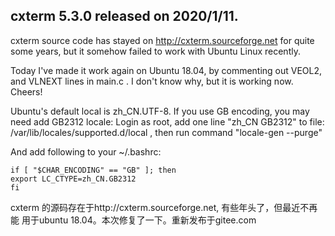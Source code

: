 ## cxterm 5.3.0 released on 2020/1/11.

cxterm source code has stayed on http://cxterm.sourceforge.net for 
quite some years, but it somehow failed to work with Ubuntu Linux recently.

Today I've made it work again on Ubuntu 18.04, by commenting out VEOL2, 
and VLNEXT lines in main.c . I don't know why, but it is working now. Cheers!

Ubuntu's default local is zh_CN.UTF-8. If you use GB encoding, you may need 
add GB2312 locale: Login as root, add one line "zh_CN GB2312" to file: 
    /var/lib/locales/supported.d/local , 
then run command "locale-gen --purge"

And add following to your ~/.bashrc:

    if [ "$CHAR_ENCODING" == "GB" ]; then
	export LC_CTYPE=zh_CN.GB2312
    fi

cxterm 的源码存在于http://cxterm.sourceforge.net, 有些年头了，但最近不再能
用于ubuntu 18.04。本次修复了一下。重新发布于gitee.com
